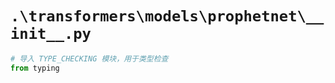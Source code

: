 # `.\transformers\models\prophetnet\__init__.py`

```py
# 导入 TYPE_CHECKING 模块，用于类型检查
from typing
```